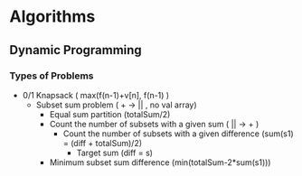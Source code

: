 # Algorithms

## Dynamic Programming

### Types of  Problems

- 0/1 Knapsack ( max(f(n-1)+v[n], f(n-1) )
  - Subset sum problem ( + -> || , no val array)
    - Equal sum partition (totalSum/2)
    - Count the number of subsets with a given sum ( || -> + )
      - Count the number of subsets with a given difference (sum(s1) = (diff + totalSum)/2)
        - Target sum (diff = s)
    - Minimum subset sum difference (min(totalSum-2*sum(s1)))
